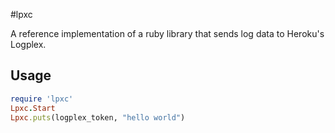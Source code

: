 #lpxc

A reference implementation of a ruby library that sends log data to Heroku's Logplex.

## Usage

```ruby
require 'lpxc'
Lpxc.Start
Lpxc.puts(logplex_token, "hello world")
```
